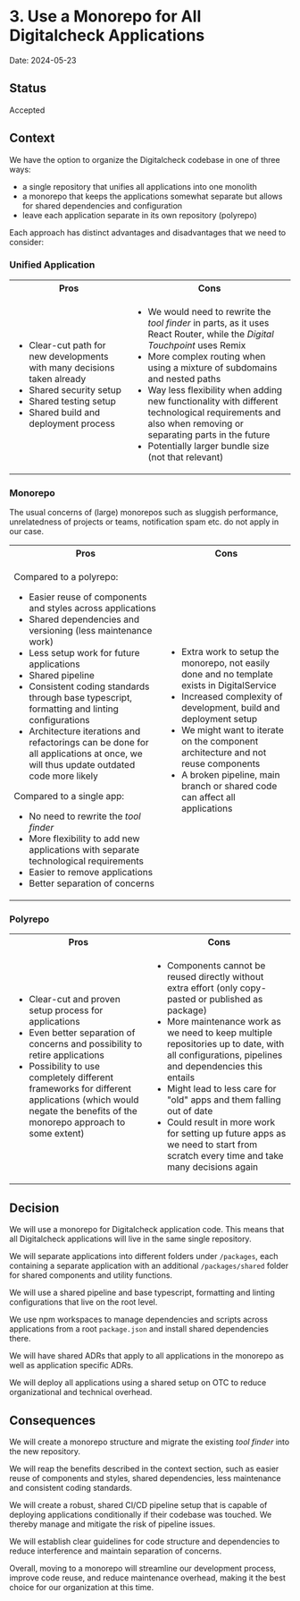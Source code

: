 # 3. Use a Monorepo for All Digitalcheck Applications

Date: 2024-05-23

## Status

Accepted

## Context

We have the option to organize the Digitalcheck codebase in one of three ways:

- a single repository that unifies all applications into one monolith
- a monorepo that keeps the applications somewhat separate but allows for shared dependencies and configuration
- leave each application separate in its own repository (polyrepo)

Each approach has distinct advantages and disadvantages that we need to consider:

### Unified Application

<table>
<tr>
<th> Pros </th>
<th> Cons </th>
</tr>
<tr>
<td>

- Clear-cut path for new developments with many decisions taken already
- Shared security setup
- Shared testing setup
- Shared build and deployment process

</td>
<td>

- We would need to rewrite the _tool finder_ in parts, as it uses React Router, while the _Digital Touchpoint_ uses Remix
- More complex routing when using a mixture of subdomains and nested paths
- Way less flexibility when adding new functionality with different technological requirements and also when removing or separating parts in the future
- Potentially larger bundle size (not that relevant)

</td>
</tr>
</table>

### Monorepo

The usual concerns of (large) monorepos such as sluggish performance, unrelatedness of projects or teams, notification spam etc. do not apply in our case.

<table>
<tr>
<th> Pros </th>
<th> Cons </th>
</tr>
<tr>
<td>

Compared to a polyrepo:

- Easier reuse of components and styles across applications
- Shared dependencies and versioning (less maintenance work)
- Less setup work for future applications
- Shared pipeline
- Consistent coding standards through base typescript, formatting and linting configurations
- Architecture iterations and refactorings can be done for all applications at once, we will thus update outdated code more likely

Compared to a single app:

- No need to rewrite the _tool finder_
- More flexibility to add new applications with separate technological requirements
- Easier to remove applications
- Better separation of concerns

</td>
<td>

- Extra work to setup the monorepo, not easily done and no template exists in DigitalService
- Increased complexity of development, build and deployment setup
- We might want to iterate on the component architecture and not reuse components
- A broken pipeline, main branch or shared code can affect all applications

</td>
</tr>
</table>

### Polyrepo

<table>
<tr>
<th> Pros </th>
<th> Cons </th>
</tr>
<tr>
<td>

- Clear-cut and proven setup process for applications
- Even better separation of concerns and possibility to retire applications
- Possibility to use completely different frameworks for different applications (which would negate the benefits of the monorepo approach to some extent)

</td>
<td>

- Components cannot be reused directly without extra effort (only copy-pasted or published as package)
- More maintenance work as we need to keep multiple repositories up to date, with all configurations, pipelines and dependencies this entails
- Might lead to less care for "old" apps and them falling out of date
- Could result in more work for setting up future apps as we need to start from scratch every time and take many decisions again

</td>
</tr>
</table>

## Decision

We will use a monorepo for Digitalcheck application code. This means that all Digitalcheck applications will live in the same single repository.

We will separate applications into different folders under `/packages`, each containing a separate application with an additional `/packages/shared` folder for shared components and utility functions.

We will use a shared pipeline and base typescript, formatting and linting configurations that live on the root level.

We use npm workspaces to manage dependencies and scripts across applications from a root `package.json` and install shared dependencies there.

We will have shared ADRs that apply to all applications in the monorepo as well as application specific ADRs.

We will deploy all applications using a shared setup on OTC to reduce organizational and technical overhead.

## Consequences

We will create a monorepo structure and migrate the existing _tool finder_ into the new repository.

We will reap the benefits described in the context section, such as easier reuse of components and styles, shared dependencies, less maintenance and consistent coding standards.

We will create a robust, shared CI/CD pipeline setup that is capable of deploying applications conditionally if their codebase was touched.
We thereby manage and mitigate the risk of pipeline issues.

We will establish clear guidelines for code structure and dependencies to reduce interference and maintain separation of concerns.

Overall, moving to a monorepo will streamline our development process, improve code reuse, and reduce maintenance overhead, making it the best choice for our organization at this time.
